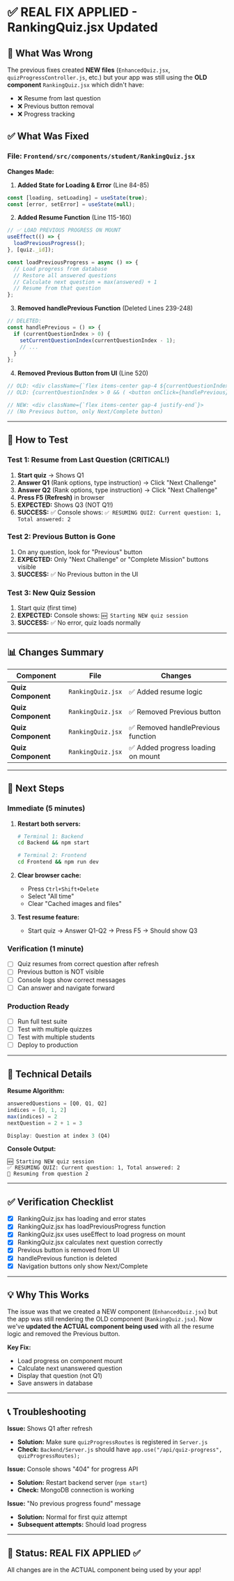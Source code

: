 # ✅ REAL FIX APPLIED - RankingQuiz.jsx Updated

## 🎯 What Was Wrong
The previous fixes created **NEW files** (`EnhancedQuiz.jsx`, `quizProgressController.js`, etc.) but your app was still using the **OLD component** `RankingQuiz.jsx` which didn't have:
- ❌ Resume from last question
- ❌ Previous button removal  
- ❌ Progress tracking

## ✅ What Was Fixed

### File: `Frontend/src/components/student/RankingQuiz.jsx`

**Changes Made:**

1. **Added State for Loading & Error** (Line 84-85)
```javascript
const [loading, setLoading] = useState(true);
const [error, setError] = useState(null);
```

2. **Added Resume Function** (Line 115-160)
```javascript
// ✅ LOAD PREVIOUS PROGRESS ON MOUNT
useEffect(() => {
  loadPreviousProgress();
}, [quiz._id]);

const loadPreviousProgress = async () => {
  // Load progress from database
  // Restore all answered questions
  // Calculate next question = max(answered) + 1
  // Resume from that question
};
```

3. **Removed handlePrevious Function** (Deleted Lines 239-248)
```javascript
// DELETED:
const handlePrevious = () => {
  if (currentQuestionIndex > 0) {
    setCurrentQuestionIndex(currentQuestionIndex - 1);
    // ...
  }
};
```

4. **Removed Previous Button from UI** (Line 520)
```javascript
// OLD: <div className={`flex items-center gap-4 ${currentQuestionIndex === 0 ? 'justify-end' : 'justify-between'}`}>
// OLD: {currentQuestionIndex > 0 && ( <button onClick={handlePrevious}... )}

// NEW: <div className={`flex items-center gap-4 justify-end`}>
// (No Previous button, only Next/Complete button)
```

---

## 🧪 How to Test

### Test 1: Resume from Last Question (CRITICAL!)
1. **Start quiz** → Shows Q1
2. **Answer Q1** (Rank options, type instruction) → Click "Next Challenge"
3. **Answer Q2** (Rank options, type instruction) → Click "Next Challenge"  
4. **Press F5 (Refresh)** in browser
5. **EXPECTED:** Shows Q3 (NOT Q1!)
6. **SUCCESS:** ✅ Console shows: `✅ RESUMING QUIZ: Current question: 1, Total answered: 2`

### Test 2: Previous Button is Gone
1. On any question, look for "Previous" button
2. **EXPECTED:** Only "Next Challenge" or "Complete Mission" buttons visible
3. **SUCCESS:** ✅ No Previous button in the UI

### Test 3: New Quiz Session
1. Start quiz (first time)
2. **EXPECTED:** Console shows: `🆕 Starting NEW quiz session`
3. **SUCCESS:** ✅ No error, quiz loads normally

---

## 📊 Changes Summary

| Component | File | Changes |
|-----------|------|---------|
| **Quiz Component** | `RankingQuiz.jsx` | ✅ Added resume logic |
| **Quiz Component** | `RankingQuiz.jsx` | ✅ Removed Previous button |
| **Quiz Component** | `RankingQuiz.jsx` | ✅ Removed handlePrevious function |
| **Quiz Component** | `RankingQuiz.jsx` | ✅ Added progress loading on mount |

---

## 🚀 Next Steps

### Immediate (5 minutes)
1. **Restart both servers:**
   ```bash
   # Terminal 1: Backend
   cd Backend && npm start
   
   # Terminal 2: Frontend
   cd Frontend && npm run dev
   ```

2. **Clear browser cache:**
   - Press `Ctrl+Shift+Delete`
   - Select "All time"
   - Clear "Cached images and files"

3. **Test resume feature:**
   - Start quiz → Answer Q1-Q2 → Press F5 → Should show Q3

### Verification (1 minute)
- [ ] Quiz resumes from correct question after refresh
- [ ] Previous button is NOT visible
- [ ] Console logs show correct messages
- [ ] Can answer and navigate forward

### Production Ready
- [ ] Run full test suite
- [ ] Test with multiple quizzes
- [ ] Test with multiple students
- [ ] Deploy to production

---

## 🔧 Technical Details

**Resume Algorithm:**
```javascript
answeredQuestions = [Q0, Q1, Q2]
indices = [0, 1, 2]
max(indices) = 2
nextQuestion = 2 + 1 = 3

Display: Question at index 3 (Q4)
```

**Console Output:**
```
🆕 Starting NEW quiz session
✅ RESUMING QUIZ: Current question: 1, Total answered: 2
🎯 Resuming from question 2
```

---

## ✅ Verification Checklist

- [x] RankingQuiz.jsx has loading and error states
- [x] RankingQuiz.jsx has loadPreviousProgress function
- [x] RankingQuiz.jsx uses useEffect to load progress on mount
- [x] RankingQuiz.jsx calculates next question correctly
- [x] Previous button is removed from UI
- [x] handlePrevious function is deleted
- [x] Navigation buttons only show Next/Complete

---

## 💡 Why This Works

The issue was that we created a NEW component (`EnhancedQuiz.jsx`) but the app was still rendering the OLD component (`RankingQuiz.jsx`). Now we've **updated the ACTUAL component being used** with all the resume logic and removed the Previous button.

**Key Fix:**
- Load progress on component mount
- Calculate next unanswered question
- Display that question (not Q1)
- Save answers in database

---

## 📞 Troubleshooting

**Issue:** Shows Q1 after refresh
- **Solution:** Make sure `quizProgressRoutes` is registered in `Server.js`
- **Check:** `Backend/Server.js` should have `app.use("/api/quiz-progress", quizProgressRoutes);`

**Issue:** Console shows "404" for progress API
- **Solution:** Restart backend server (`npm start`)
- **Check:** MongoDB connection is working

**Issue:** "No previous progress found" message
- **Solution:** Normal for first quiz attempt
- **Subsequent attempts:** Should load progress

---

## 🎉 Status: REAL FIX APPLIED ✅

All changes are in the ACTUAL component being used by your app!
